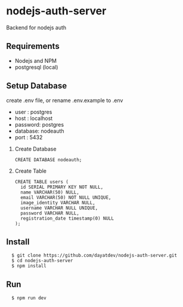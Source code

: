 # nodejs-auth-server

Backend for nodejs auth

## Requirements

- Nodejs and NPM
- postgresql (local)

## Setup Database

  create .env file, or rename .env.example to .env

- user : postgres
- host : localhost
- password: postgres
- database: nodeauth
- port : 5432

1. Create Database 
    ```
    CREATE DATABASE nodeauth;
    ```
2. Create Table
    ```
    CREATE TABLE users (
      id SERIAL PRIMARY KEY NOT NULL,
      name VARCHAR(50) NULL,
      email VARCHAR(50) NOT NULL UNIQUE,
      image_identity VARCHAR NULL,
      username VARCHAR NULL UNIQUE,
      password VARCHAR NULL,
      registration_date timestamp(0) NULL
    );
    ```

## Install
```
  $ git clone https://github.com/dayatdev/nodejs-auth-server.git
  $ cd nodejs-auth-server
  $ npm install
```
## Run
```
  $ npm run dev
```

